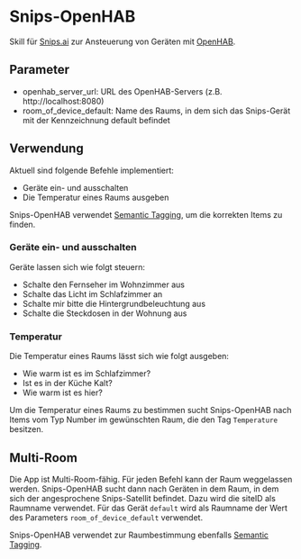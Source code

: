 # Snips-OpenHAB

Skill für [Snips.ai](https://snips.ai) zur Ansteuerung von Geräten mit [OpenHAB](https://openhab.org).

## Parameter

* openhab_server_url: URL des OpenHAB-Servers (z.B. http://localhost:8080)
* room_of_device_default: Name des Raums, in dem sich das Snips-Gerät mit der Kennzeichnung default befindet

## Verwendung

Aktuell sind folgende Befehle implementiert:

* Geräte ein- und ausschalten
* Die Temperatur eines Raums ausgeben

Snips-OpenHAB verwendet [Semantic Tagging](https://community.openhab.org/t/habot-walkthrough-2-n-semantic-tagging-item-resolving/), um die korrekten Items zu finden.

### Geräte ein- und ausschalten

Geräte lassen sich wie folgt steuern:

* Schalte den Fernseher im Wohnzimmer aus
* Schalte das Licht im Schlafzimmer an
* Schalte mir bitte die Hintergrundbeleuchtung aus
* Schalte die Steckdosen in der Wohnung aus

### Temperatur

Die Temperatur eines Raums lässt sich wie folgt ausgeben:

* Wie warm ist es im Schlafzimmer?
* Ist es in der Küche Kalt?
* Wie warm ist es hier?

Um die Temperatur eines Raums zu bestimmen sucht Snips-OpenHAB nach Items vom Typ Number im gewünschten Raum, die den Tag ```Temperature``` besitzen.

## Multi-Room

Die App ist Multi-Room-fähig. Für jeden Befehl kann der Raum weggelassen werden.
Snips-OpenHAB sucht dann nach Geräten in dem Raum, in dem sich der angesprochene Snips-Satellit befindet.
Dazu wird die siteID als Raumname verwendet. Für das Gerät ```default``` wird als Raumname der Wert des Parameters ```room_of_device_default``` verwendet.

Snips-OpenHAB verwendet zur Raumbestimmung ebenfalls [Semantic Tagging](https://community.openhab.org/t/habot-walkthrough-2-n-semantic-tagging-item-resolving/).